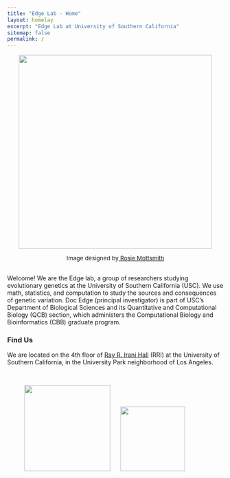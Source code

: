 ```yaml
---
title: "Edge Lab - Home"
layout: homelay
excerpt: "Edge Lab at University of Southern California"
sitemap: false
permalink: /
---
```


 <center><img src="{{ site.url }}{{ site.baseurl }}/images/edge_lablogo.png" style="width: 450px"></center>

 <center><p style="font-size:13.5px">Image designed by<a href="https://www.meraguera.com/"> Rosie Mottsmith</a></p></center>


<br/>
Welcome! We are the Edge lab, a group of researchers studying evolutionary genetics at the University of Southern California (USC). We use math, statistics, and computation to study the sources and consequences of genetic variation. Doc Edge (principal investigator) is part of USC’s Department of Biological Sciences and its Quantitative and Computational Biology (QCB) section, which administers the Computational Biology and Bioinformatics (CBB) graduate program. 


<br>
 <h3><b>Find Us</b></h3>

We are located on the 4th floor of [Ray R. Irani Hall](https://goo.gl/maps/VnQFqEeUxaYJzyoe9) (RRI) at the University of Southern California, in the University Park neighborhood of Los Angeles.




<br>

<figure class="fourth">
  <img src="{{ site.url }}{{ site.baseurl }}/images/usc.png" style="width: 200px">
  <img src="{{ site.url }}{{ site.baseurl }}/images/bisc.png" style="width: 150px; margin-left:20px;">
</figure>


